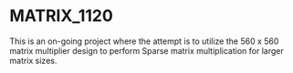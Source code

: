 <h1>MATRIX_1120</h1>
<p>This is an on-going project where the attempt is to utilize the 560 x 560 matrix multiplier design to perform Sparse matrix multiplication for larger matrix sizes.</p>
